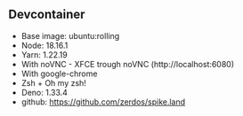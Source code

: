 ## Devcontainer

- Base image: ubuntu:rolling
- Node: 18.16.1
- Yarn: 1.22.19
- With noVNC - XFCE trough noVNC (http://localhost:6080)
- With google-chrome
- Zsh + Oh my zsh!
- Deno: 1.33.4
- github: https://github.com/zerdos/spike.land
